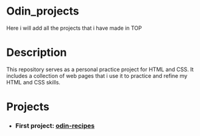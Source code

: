 # Odin_projects
Here i will add all the projects that i have made in TOP

# Description

This repository serves as a personal practice project for HTML and CSS. It includes a collection of web pages that i use it to practice and refine my HTML and CSS skills.

# Projects

-  ### First project: [odin-recipes]() 

